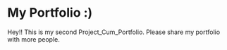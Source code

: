 # My Portfolio :)

Hey!! This is my second Project_Cum_Portfolio. Please share my portfolio with more people.